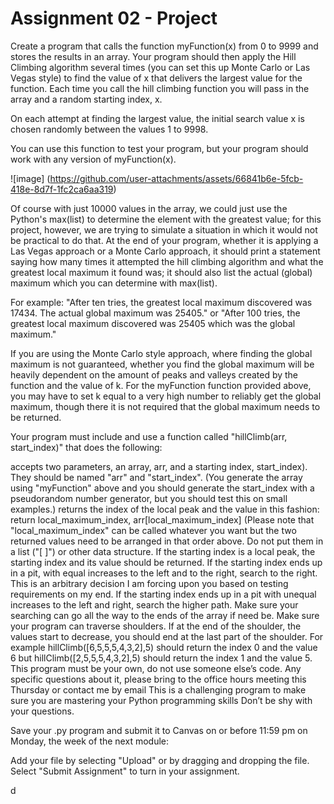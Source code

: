 # Assignment 02 - Project

Create a program that calls the function myFunction(x) from 0 to 9999 and stores the results in an array. Your program should then apply the Hill Climbing algorithm several times (you can set this up Monte Carlo or Las Vegas style) to find the value of x that delivers the largest value for the function. Each time you call the hill climbing function you will pass in the array and a random starting index, x.

On each attempt at finding the largest value, the initial search value x is chosen randomly between the values 1 to 9998.

You can use this function to test your program, but your program should work with any version of myFunction(x).

![image]
(https://github.com/user-attachments/assets/66841b6e-5fcb-418e-8d7f-1fc2ca6aa319)

Of course with just 10000 values in the array, we could just use the Python's max(list) to determine the element with the greatest value; for this project, however, we are trying to simulate a situation in which it would not be practical to do that. At the end of your program, whether it is applying a Las Vegas approach or a Monte Carlo approach, it should print a statement saying how many times it attempted the hill climbing algorithm and what the greatest local maximum it found was; it should also list the actual (global) maximum which you can determine with max(list).

For example: "After ten tries, the greatest local maximum discovered was 17434. The actual global maximum was 25405." or "After 100 tries, the greatest local maximum discovered was 25405 which was the global maximum." 

If you are using the Monte Carlo style approach, where finding the global maximum is not guaranteed, whether you find the global maximum will be heavily dependent on the amount of peaks and valleys created by the function and the value of k. For the myFunction function provided above, you may have to set k equal to a very high number to reliably get the global maximum, though there it is not required that the global maximum needs to be returned. 

Your program must include and use a function called "hillClimb(arr, start_index)" that does the following:

accepts two parameters, an array, arr, and a starting index, start_index). They should be named "arr" and "start_index". (You generate the array using "myFunction" above and you should generate the start_index with a pseudorandom number generator, but you should test this on small examples.)
returns the index of the local peak and the value in this fashion: return local_maximum_index, arr[local_maximum_index] (Please note that "local_maximum_index" can be called whatever you want but the two returned values need to be arranged in that order above. Do not put them in a list ("[ ]") or other data structure.
If the starting index is a local peak, the starting index and its value should be returned.
If the starting index ends up in a pit, with equal increases to the left and to the right, search to the right. This is an arbitrary decision I am forcing upon you based on testing requirements on my end.
If the starting index ends up in a pit with unequal increases to the left and right, search the higher path.
Make sure your searching can go all the way to the ends of the array if need be.
Make sure your program can traverse shoulders. If at the end of the shoulder, the values start to decrease, you should end at the last part of the shoulder. For example hillClimb([6,5,5,5,4,3,2],5) should return the index 0 and the value 6 but hillClimb([2,5,5,5,4,3,2],5) should return the index 1 and the value 5.
This program must be your own, do not use someone else’s code. Any specific questions about it, please bring to the office hours meeting this Thursday or contact me by email This is a challenging program to make sure you are mastering your Python programming skills Don’t be shy with your questions.

Save your .py program and submit it to Canvas on or before 11:59 pm on Monday, the week of the next module:

Add your file by selecting "Upload" or by dragging and dropping the file.
Select "Submit Assignment" to turn in your assignment.


d
